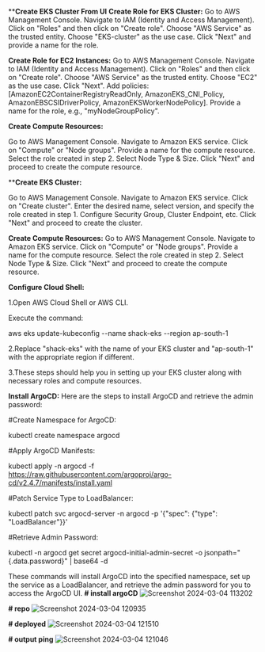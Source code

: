 ****Create EKS Cluster From UI**
**Create Role for EKS Cluster:**
Go to AWS Management Console.
Navigate to IAM (Identity and Access Management).
Click on "Roles" and then click on "Create role".
Choose "AWS Service" as the trusted entity.
Choose "EKS-cluster" as the use case.
Click "Next" and provide a name for the role.


**Create Role for EC2 Instances:**
Go to AWS Management Console.
Navigate to IAM (Identity and Access Management).
Click on "Roles" and then click on "Create role".
Choose "AWS Service" as the trusted entity.
Choose "EC2" as the use case.
Click "Next".
Add policies: [AmazonEC2ContainerRegistryReadOnly, AmazonEKS_CNI_Policy, AmazonEBSCSIDriverPolicy, AmazonEKSWorkerNodePolicy].
Provide a name for the role, e.g., "myNodeGroupPolicy".



**Create Compute Resources:**

Go to AWS Management Console.
Navigate to Amazon EKS service.
Click on "Compute" or "Node groups".
Provide a name for the compute resource.
Select the role created in step 2.
Select Node Type & Size.
Click "Next" and proceed to create the compute resource.

****Create EKS Cluster:**

Go to AWS Management Console.
Navigate to Amazon EKS service.
Click on "Create cluster".
Enter the desired name, select version, and specify the role created in step 1.
Configure Security Group, Cluster Endpoint, etc.
Click "Next" and proceed to create the cluster.

**Create Compute Resources:**
Go to AWS Management Console.
Navigate to Amazon EKS service.
Click on "Compute" or "Node groups".
Provide a name for the compute resource.
Select the role created in step 2.
Select Node Type & Size.
Click "Next" and proceed to create the compute resource.

**Configure Cloud Shell:**

1.Open AWS Cloud Shell or AWS CLI.

Execute the command:

aws eks update-kubeconfig --name shack-eks --region ap-south-1

2.Replace "shack-eks" with the name of your EKS cluster and "ap-south-1" with the appropriate region if different.

3.These steps should help you in setting up your EKS cluster along with necessary roles and compute resources.

**Install ArgoCD:**
Here are the steps to install ArgoCD and retrieve the admin password:

#Create Namespace for ArgoCD:

kubectl create namespace argocd

#Apply ArgoCD Manifests:

kubectl apply -n argocd -f https://raw.githubusercontent.com/argoproj/argo-cd/v2.4.7/manifests/install.yaml

#Patch Service Type to LoadBalancer:

kubectl patch svc argocd-server -n argocd -p '{"spec": {"type": "LoadBalancer"}}'

#Retrieve Admin Password:

kubectl -n argocd get secret argocd-initial-admin-secret -o jsonpath="{.data.password}" | base64 -d

These commands will install ArgoCD into the specified namespace, set up the service as a LoadBalancer, and retrieve the admin password for you to access the ArgoCD UI.
**# install argoCD**
![Screenshot 2024-03-04 113202](https://github.com/vijayalakshmi1205/repo-2/assets/144942239/7709f737-4bd1-49ff-b690-d86cd1cdc547)

**# repo**
![Screenshot 2024-03-04 120935](https://github.com/vijayalakshmi1205/repo-2/assets/144942239/b17ae296-cd2c-4a90-8174-8843af87252b)

**# deployed**
![Screenshot 2024-03-04 121510](https://github.com/vijayalakshmi1205/repo-2/assets/144942239/0ee11fb4-88ac-46d7-9e81-469747728239)

**# output ping**
![Screenshot 2024-03-04 121046](https://github.com/vijayalakshmi1205/repo-2/assets/144942239/5c18fbeb-637a-408b-ba33-d4895731f719)

